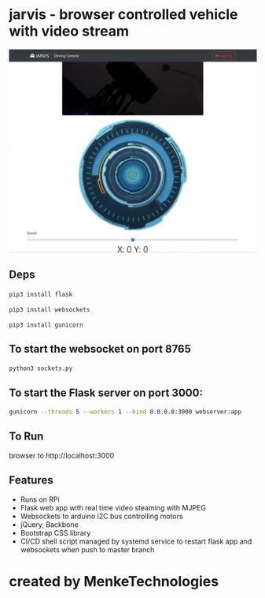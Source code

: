 # jarvis - browser controlled vehicle with video stream

![jarvis](jarvis.png)

## Deps
```pip3 install flask```

```pip3 install websockets```

```pip3 install gunicorn```


## To start the websocket on port 8765

```sh
python3 sockets.py
```

## To start the Flask server on port 3000:

```sh
gunicorn --threads 5 --workers 1 --bind 0.0.0.0:3000 webserver:app
```

## To Run

browser to http://localhost:3000

## Features

- Runs on RPi
- Flask web app with real time video steaming with MJPEG
- Websockets to arduino I2C bus controlling motors
- jQuery, Backbone
- Bootstrap CSS library
- CI/CD shell script managed by systemd service to restart flask app and websockets when push to master branch

# created by MenkeTechnologies
